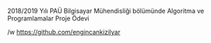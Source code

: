 2018/2019 Yılı PAÜ Bilgisayar Mühendisliği bölümünde
Algoritma ve Programlamalar Proje Ödevi

/w https://github.com/engincankizilyar
